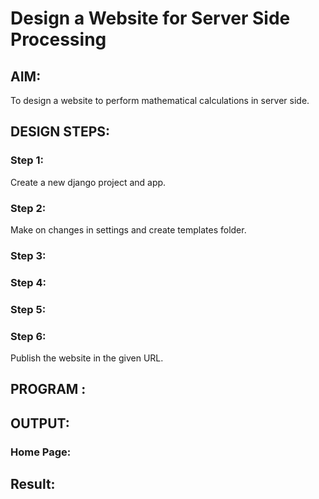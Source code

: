 # Design a Website for Server Side Processing

## AIM:
To design a website to perform mathematical calculations in server side.

## DESIGN STEPS:

### Step 1:
Create a new django project and app.

### Step 2:
Make on changes in settings and create templates folder.

### Step 3:



### Step 4:



### Step 5:



### Step 6:

Publish the website in the given URL.

## PROGRAM :

## OUTPUT:

### Home Page:


## Result:

